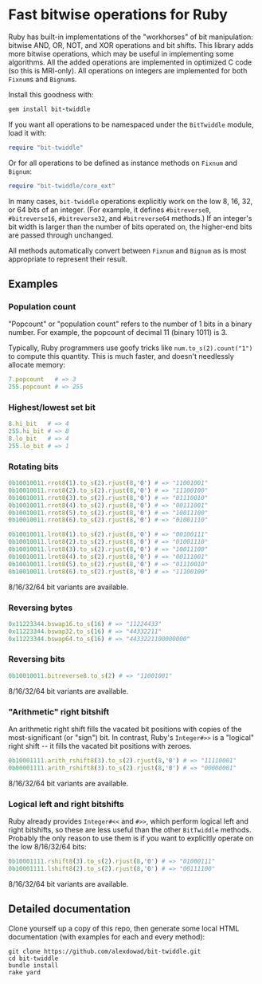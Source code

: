 Fast bitwise operations for Ruby
================================

Ruby has built-in implementations of the "workhorses" of bit manipulation: bitwise AND, OR, NOT, and XOR operations and bit shifts. This library adds more bitwise operations, which may be useful in implementing some algorithms. All the added operations are implemented in optimized C code (so this is MRI-only). All operations on integers are implemented for both `Fixnum`s and `Bignum`s.

Install this goodness with:

```ruby
gem install bit-twiddle
```

If you want all operations to be namespaced under the `BitTwiddle` module, load it with:

```ruby
require "bit-twiddle"
```

Or for all operations to be defined as instance methods on `Fixnum` and `Bignum`:

```ruby
require "bit-twiddle/core_ext"
```

In many cases, `bit-twiddle` operations explicitly work on the low 8, 16, 32, or 64 bits of an integer. (For example, it defines `#bitreverse8`, `#bitreverse16`, `#bitreverse32`, and `#bitreverse64` methods.) If an integer's bit width is larger than the number of bits operated on, the higher-end bits are passed through unchanged.

All methods automatically convert between `Fixnum` and `Bignum` as is most appropriate to represent their result.

## Examples

### Population count

"Popcount" or "population count" refers to the number of 1 bits in a binary number. For example, the popcount of decimal 11 (binary 1011) is 3.

Typically, Ruby programmers use goofy tricks like `num.to_s(2).count("1")` to compute this quantity. This is much faster, and doesn't needlessly allocate memory:

```ruby
7.popcount   # => 3
255.popcount # => 255
```

### Highest/lowest set bit

```ruby
8.hi_bit   # => 4
255.hi_bit # => 8
8.lo_bit   # => 4
255.lo_bit # => 1
```

### Rotating bits

```ruby
0b10010011.rrot8(1).to_s(2).rjust(8,'0') # => "11001001"
0b10010011.rrot8(2).to_s(2).rjust(8,'0') # => "11100100"
0b10010011.rrot8(3).to_s(2).rjust(8,'0') # => "01110010"
0b10010011.rrot8(4).to_s(2).rjust(8,'0') # => "00111001"
0b10010011.rrot8(5).to_s(2).rjust(8,'0') # => "10011100"
0b10010011.rrot8(6).to_s(2).rjust(8,'0') # => "01001110"

0b10010011.lrot8(1).to_s(2).rjust(8,'0') # => "00100111"
0b10010011.lrot8(2).to_s(2).rjust(8,'0') # => "01001110"
0b10010011.lrot8(3).to_s(2).rjust(8,'0') # => "10011100"
0b10010011.lrot8(4).to_s(2).rjust(8,'0') # => "00111001"
0b10010011.lrot8(5).to_s(2).rjust(8,'0') # => "01110010"
0b10010011.lrot8(6).to_s(2).rjust(8,'0') # => "11100100"
```

8/16/32/64 bit variants are available.

### Reversing bytes

```ruby
0x11223344.bswap16.to_s(16) # => "11224433"
0x11223344.bswap32.to_s(16) # => "44332211"
0x11223344.bswap64.to_s(16) # => "4433221100000000"
```

### Reversing bits

```ruby
0b10010011.bitreverse8.to_s(2) # => "11001001"
```

8/16/32/64 bit variants are available.

### "Arithmetic" right bitshift

An arithmetic right shift fills the vacated bit positions with copies of the most-significant (or "sign") bit. In contrast, Ruby's `Integer#>>` is a "logical" right shift -- it fills the vacated bit positions with zeroes.

```ruby
0b10001111.arith_rshift8(3).to_s(2).rjust(8,'0') # => "11110001"
0b00001111.arith_rshift8(3).to_s(2).rjust(8,'0') # => "00000001"
```

8/16/32/64 bit variants are available.

### Logical left and right bitshifts

Ruby already provides `Integer#<<` and `#>>`, which perform logical left and right bitshifts, so these are less useful than the other `BitTwiddle` methods. Probably the only reason to use them is if you want to explicitly operate on the low 8/16/32/64 bits:

```ruby
0b10001111.rshift8(3).to_s(2).rjust(8,'0') # => "01000111"
0b10001111.lshift8(2).to_s(2).rjust(8,'0') # => "00111100"
```

8/16/32/64 bit variants are available.

## Detailed documentation

Clone yourself up a copy of this repo, then generate some local HTML documentation (with examples for each and every method):

```
git clone https://github.com/alexdowad/bit-twiddle.git
cd bit-twiddle
bundle install
rake yard
```